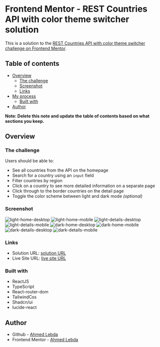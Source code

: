 # Frontend Mentor - REST Countries API with color theme switcher solution

This is a solution to the [REST Countries API with color theme switcher challenge on Frontend Mentor](https://www.frontendmentor.io/challenges/rest-countries-api-with-color-theme-switcher-5cacc469fec04111f7b848ca).

## Table of contents

-   [Overview](#overview)
    -   [The challenge](#the-challenge)
    -   [Screenshot](#screenshot)
    -   [Links](#links)
-   [My process](#my-process)
    -   [Built with](#built-with)
-   [Author](#author)

**Note: Delete this note and update the table of contents based on what sections you keep.**

## Overview

### The challenge

Users should be able to:

-   See all countries from the API on the homepage
-   Search for a country using an `input` field
-   Filter countries by region
-   Click on a country to see more detailed information on a separate page
-   Click through to the border countries on the detail page
-   Toggle the color scheme between light and dark mode _(optional)_

### Screenshot

![light-home-desktop](./screenshots/light-home-desktop.png)
![light-home-mobile](./screenshots/light-home-mobile.png)
![light-details-desktop](./screenshots/light-details-desktop.png)
![light-details-mobile](./screenshots/light-details-mobile.png)
![dark-home-desktop](./screenshots/dark-home-desktop.png)
![dark-home-mobile](./screenshots/dark-home-mobile.png)
![dark-details-desktop](./screenshots/dark-details-desktop.png)
![dark-details-mobile](./screenshots/dark-details-mobile.png)

### Links

-   Solution URL: [solution URL](https://www.frontendmentor.io/solutions/rest-countries-api-with-color-theme-switcher-8C5t3njTy5)
-   Live Site URL: [live site URL](https://frontend-mentor-countries-eight.vercel.app/)

### Built with

-   ReactJS
-   TypeScript
-   React-router-dom
-   TailwindCss
-   Shadcn/ui
-   lucide-react

## Author

-   Github - [Ahmed Lebda](https://github.com/AhmedLebda)
-   Frontend Mentor - [Ahmed Lebda](https://www.frontendmentor.io/profile/AhmedLebda)
